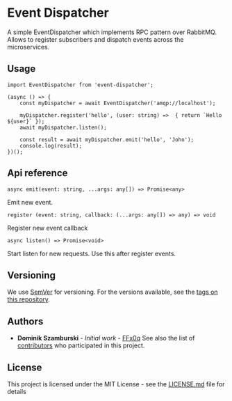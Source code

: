 # Event Dispatcher
A simple EventDispatcher which implements RPC pattern over RabbitMQ. Allows to register subscribers and dispatch events across the microservices.
   
## Usage
    import EventDispatcher from 'event-dispatcher';

    (async () => {
        const myDispatcher = await EventDispatcher('amqp://localhost');

        myDispatcher.register('hello', (user: string) =>  { return `Hello ${user}` });
        await myDispatcher.listen();

        const result = await myDispatcher.emit('hello', 'John');
        console.log(result);
    })();
    
## Api reference
    async emit(event: string, ...args: any[]) => Promise<any>
Emit new event.

    register (event: string, callback: (...args: any[]) => any) => void
Register new event callback

    async listen() => Promise<void>
Start listen for new requests. Use this after register events.

## Versioning
We use [SemVer](http://semver.org/) for versioning. For the versions available, see the [tags on this repository](https://github.com/FFx0q/event-dispatcher/tags). 

## Authors
* **Dominik Szamburski** - *Initial work* - [FFx0q](https://github.com/FFx0q)
See also the list of [contributors](https://github.com/FFx0q/event-dispatcher/contributors) who participated in this project.

## License
This project is licensed under the MIT License - see the [LICENSE.md](LICENSE.md) file for details
